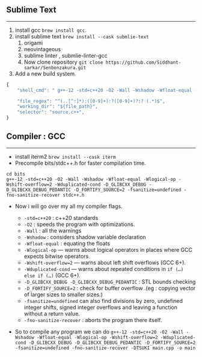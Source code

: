 ## Sublime Text
---
1. install gcc `brew install gcc`.
2. install sublime text `brew install --cask submlie-text`
	1. origami
	2. neovintageous
	3. sublime linter , submlie-linter-gcc
	3. Now clone repository
`git clone https://github.com/Siddhant-sarkar/Senbonzakura.git`
3. Add a new build system.
```javascript
{
    "shell_cmd": " g++-12 -std=c++20 -O2 -Wall -Wshadow -Wfloat-equal -Wlogical-op -Wshift-overflow=2 -Wduplicated-cond -D_GLIBCXX_DEBUG -D_GLIBCXX_DEBUG_PEDANTIC -D_FORTIFY_SOURCE=2 -fsanitize=undefined -fno-sanitize-recover -DTSUKI -H '${file}' -o '${file_base_name}' && echo 'cd \"${file_path}/\"' > '/tmp/${file_base_name}' && echo './\"${file_base_name}\"' >> '/tmp/${file_base_name}' && echo read >> '/tmp/${file_base_name}' && chmod +x '/tmp/${file_base_name}' && open -a iterm.app '/tmp/${file_base_name}'",

    "file_regex": "^(..[^:]*):([0-9]+):?([0-9]+)?:? (.*)$",
    "working_dir": "${file_path}",
    "selector": "source.c++",
}
```

## Compiler : GCC

---
* install iterm2 `brew install --cask iterm`
* Precompile bits/stdc++.h for faster compilation time.
```shell
cd bits
g++-12 -std=c++20 -O2 -Wall -Wshadow -Wfloat-equal -Wlogical-op -Wshift-overflow=2 -Wduplicated-cond -D_GLIBCXX_DEBUG -D_GLIBCXX_DEBUG_PEDANTIC -D_FORTIFY_SOURCE=2 -fsanitize=undefined -fno-sanitize-recover stdc++.h
```

*  Now i will go over my all my compiler flags.
	* `-std=c++20` :  c++20 standards
	* `-O2` : speeds the program with optimizations.
	* `-Wall` : all the warnings
	* `-Wshadow` : considers shadow variable declaration
	* `-Wfloat-equal` : equating the floats
	* `-Wlogical-op` — warns about logical operators in places where GCC expects bitwise operators.
	* `-Wshift-overflow=2` — warns about left shift overflows (GCC 6+).
	-   `-Wduplicated-cond` — warns about repeated conditions in `if (…) else if (…)` (GCC 6+).
	- `-D_GLIBCXX_DEBUG -D_GLIBCXX_DEBUG_PEDANTIC` : STL bounds checking
	- `-D_FORTIFY_SOURCE=2` : check for buffer overflow .(eg : copying vector of larger sizes to smaller sizes.)
	- `-fsanitize=undefined` can also find divisions by zero, undefined integer shifts, signed integer overflows and leaving a function without a return value.
	- `-fno-sanitize-recover` : aborts the program there itself.

* So to compile any program we can do 
	`g++-12 -std=c++20 -O2 -Wall -Wshadow -Wfloat-equal -Wlogical-op -Wshift-overflow=2 -Wduplicated-cond -D_GLIBCXX_DEBUG -D_GLIBCXX_DEBUG_PEDANTIC -D_FORTIFY_SOURCE=2 -fsanitize=undefined -fno-sanitize-recover -DTSUKI main.cpp -o main`
 
